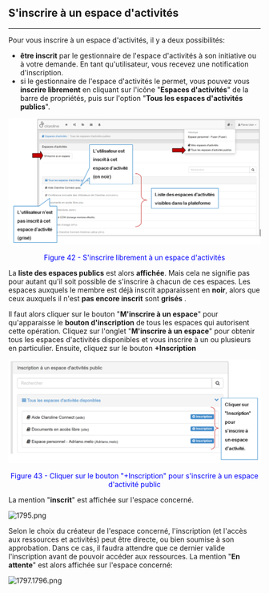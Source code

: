 ## S'inscrire à un espace d'activités

---

Pour vous inscrire à un espace d'activités, il y a deux possibilités:

* **être inscrit** par le gestionnaire de l'espace d'activités à son initiative ou à votre demande. En tant qu'utilisateur, vous recevez une notification d'inscription.
* si le gestionnaire de l'espace d'activités le permet, vous pouvez vous **inscrire librement** en cliquant sur l'icône "**Espaces d'activités**" de la barre de propriétés, puis sur l'option "**Tous les espaces d'activités publics**".

![](images/fig42.png)

<p style ="text-align: center; color: blue">Figure 42 - S'inscrire librement à un espace d'activités</p>

La **liste des espaces publics** est alors **affichée**. Mais cela ne signifie pas pour autant qu'il soit possible de s'inscrire à chacun de ces espaces.
Les espaces auxquels le membre est déjà inscrit apparaissent en **noir**, alors que ceux auxquels il n'est **pas encore inscrit** sont **grisés** .

Il faut alors cliquer sur le bouton "**M'inscrire à un espace**" pour qu'apparaisse le **bouton d'inscription** de tous les espaces qui autorisent cette opération.
Cliquez sur l'onglet "**M'inscrire à un espace**" pour obtenir tous les espaces d'activités disponibles et vous inscrire à un ou plusieurs en particulier. Ensuite, cliquez sur le bouton **+Inscription**

![](images/fig43.png)

<p style ="text-align: center; color: blue">Figure 43 - Cliquer sur le bouton "+Inscription" pour s'inscrire à un espace d'activité public</p>

La mention "**inscrit**" est affichée sur l'espace concerné.

![1795.png](http://www.claroline.net/uploads/custom/images/1795.png)

Selon le choix du créateur de l'espace concerné, l'inscription (et l'accès aux ressources et activités) peut être directe, ou bien soumise à son approbation. Dans ce cas, il faudra attendre que ce dernier valide l'inscription avant de pouvoir accéder aux ressources. La mention "**En attente**" est alors affichée sur l'espace concerné:

![1797.1796.png](http://www.claroline.net/uploads/custom/images/1796.png)

